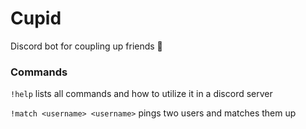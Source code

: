 # Cupid
Discord bot for coupling up friends 👀

### Commands
```!help``` lists all commands and how to utilize it in a discord server

```!match <username> <username>``` pings two users and matches them up
